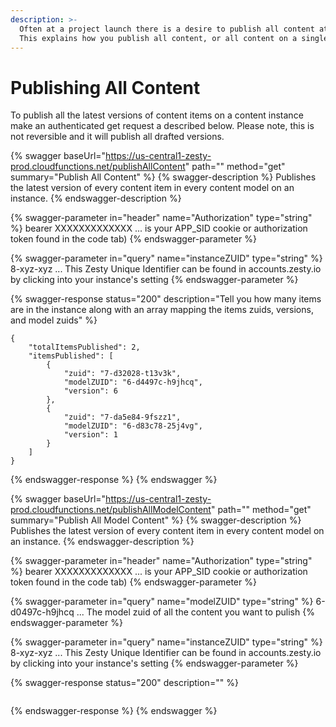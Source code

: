 ```yaml
---
description: >-
  Often at a project launch there is a desire to publish all content at once.
  This explains how you publish all content, or all content on a single model.
---
```


# Publishing All Content

To publish all the latest versions of content items on a content instance make an authenticated get request a described below. Please note, this is not reversible and it will publish all drafted versions.

{% swagger baseUrl="https://us-central1-zesty-prod.cloudfunctions.net/publishAllContent" path="" method="get" summary="Publish All Content" %}
{% swagger-description %}
Publishes the latest version of every content item in every content model on an instance. 
{% endswagger-description %}

{% swagger-parameter in="header" name="Authorization" type="string" %}
bearer XXXXXXXXXXXXX ... is your APP_SID cookie or authorization token found in the code tab)
{% endswagger-parameter %}

{% swagger-parameter in="query" name="instanceZUID" type="string" %}
8-xyz-xyz ... This Zesty Unique Identifier can be found in accounts.zesty.io by clicking into your instance's setting
{% endswagger-parameter %}

{% swagger-response status="200" description="Tell you how many items are in the instance along with an array mapping the items zuids, versions, and model zuids" %}
```
{
    "totalItemsPublished": 2,
    "itemsPublished": [
        {
            "zuid": "7-d32028-t13v3k",
            "modelZUID": "6-d4497c-h9jhcq",
            "version": 6
        },
        {
            "zuid": "7-da5e84-9fszz1",
            "modelZUID": "6-d83c78-25j4vg",
            "version": 1
        }
    ]
}
```
{% endswagger-response %}
{% endswagger %}



{% swagger baseUrl="https://us-central1-zesty-prod.cloudfunctions.net/publishAllModelContent" path="" method="get" summary="Publish All Model Content" %}
{% swagger-description %}
Publishes the latest version of every content item in every content model on an instance. 
{% endswagger-description %}

{% swagger-parameter in="header" name="Authorization" type="string" %}
bearer XXXXXXXXXXXXX ... is your APP_SID cookie or authorization token found in the code tab)
{% endswagger-parameter %}

{% swagger-parameter in="query" name="modelZUID" type="string" %}
6-d0497c-h9jhcq ... The model zuid of all the content you want to pulish
{% endswagger-parameter %}

{% swagger-parameter in="query" name="instanceZUID" type="string" %}
8-xyz-xyz ... This Zesty Unique Identifier can be found in accounts.zesty.io by clicking into your instance's setting
{% endswagger-parameter %}

{% swagger-response status="200" description="" %}
```
```
{% endswagger-response %}
{% endswagger %}
